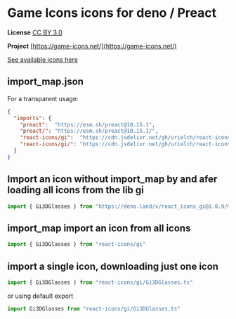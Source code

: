 # Game Icons icons for deno / Preact

**License** [CC BY 3.0](https://creativecommons.org/licenses/by/3.0/)

**Project** [https://game-icons.net/](https://game-icons.net/)

[See available icons here](https://react-icons.deno.dev/gi)

## import_map.json

For a transparent usage:

```json
{
  "imports": {
    "preact":  "https://esm.sh/preact@10.15.1",
    "preact/": "https://esm.sh/preact@10.15.1/",
    "react-icons/gi":  "https://cdn.jsdelivr.net/gh/urielch/react-icons-gi@1.0.9/mod.ts",
    "react-icons/gi/": "https://cdn.jsdelivr.net/gh/urielch/react-icons-gi@1.0.9/ico/",
  }
}
```

## Import an icon without import_map by and afer loading all icons from the lib gi

```ts
import { Gi3DGlasses } from "https://deno.land/x/react_icons_gi@1.0.9/mod.ts"
```

## import_map import an icon from all icons

```ts
import { Gi3DGlasses } from "react-icons/gi"
```

## import a single icon, downloading just one icon

```ts
import { Gi3DGlasses } from "react-icons/gi/Gi3DGlasses.ts"
```

or using default export

```ts
import Gi3DGlasses from "react-icons/gi/Gi3DGlasses.ts"
```

